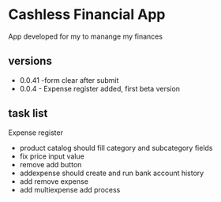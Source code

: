 # Cashless Financial App

App developed for my to manange my finances

## versions
- 0.0.41 -form clear after submit
- 0.0.4 - Expense register added, first beta version

## task list
Expense register
- product catalog should fill category and subcategory fields
- fix price input value
- remove add button
- addexpense should create and run bank account history
- add remove expense
- add multiexpense add process